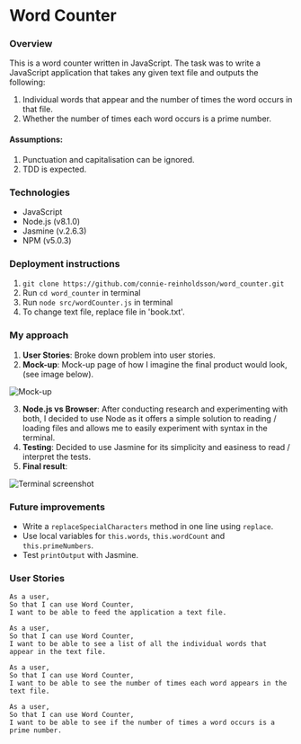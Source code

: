 # Word Counter

### Overview
This is a word counter written in JavaScript. The task was to write a JavaScript application that takes any given text file and outputs the following:

1. Individual words that appear and the number of times the word occurs in that file.
2. Whether the number of times each word occurs is a prime number.

#### Assumptions:
1. Punctuation and capitalisation can be ignored.
2. TDD is expected.

### Technologies
- JavaScript
- Node.js (v8.1.0)
- Jasmine (v.2.6.3)
- NPM (v5.0.3)

### Deployment instructions
1. ```git clone https://github.com/connie-reinholdsson/word_counter.git```
2. Run ```cd word_counter``` in terminal
2. Run ```node src/wordCounter.js``` in terminal
3. To change text file, replace file in 'book.txt'.

### My approach
1. **User Stories**: Broke down problem into user stories.
2. **Mock-up**: Mock-up page of how I imagine the final product would look, (see image below).

![Mock-up](https://github.com/connie-reinholdsson/word_counter_tech_test/blob/readme-update/images/20170612_121153.jpg)

3. **Node.js vs Browser**: After conducting research and experimenting with both, I decided to use Node as it offers a simple solution to reading / loading files and allows me to easily experiment with syntax in the terminal.
4. **Testing**: Decided to use Jasmine for its simplicity and easiness to read / interpret the tests.
5. **Final result**:

![Terminal screenshot](https://github.com/connie-reinholdsson/word_counter_tech_test/blob/readme-update/images/Screenshot%202017-06-12%2016.22.06.png)

### Future improvements
- Write a ```replaceSpecialCharacters``` method in one line using ```replace```.
- Use local variables for ```this.words```, ```this.wordCount``` and ```this.primeNumbers```.
- Test ```printOutput``` with Jasmine.

### User Stories
```
As a user,
So that I can use Word Counter,
I want to be able to feed the application a text file.
```
```
As a user,
So that I can use Word Counter,
I want to be able to see a list of all the individual words that appear in the text file.
```
```
As a user,
So that I can use Word Counter,
I want to be able to see the number of times each word appears in the text file.
```
```
As a user,
So that I can use Word Counter,
I want to be able to see if the number of times a word occurs is a prime number.
```

